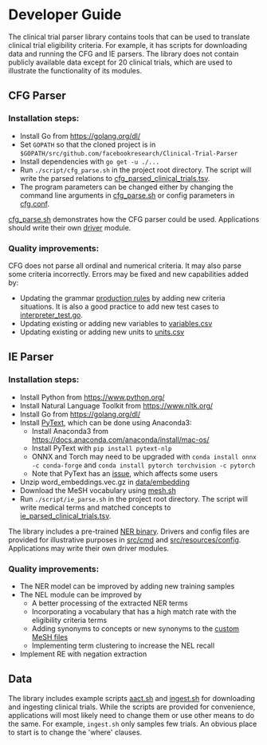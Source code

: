 # Developer Guide

The clinical trial parser library contains tools that can be used to translate 
clinical trial eligibility criteria. For example, it has scripts for downloading data
and running the CFG and IE parsers. The library does not contain publicly available data except 
for 20 clinical trials, which are used to illustrate the functionality of its modules.

## CFG Parser

### Installation steps:

- Install Go from https://golang.org/dl/
- Set `GOPATH` so that the cloned project is in 
`$GOPATH/src/github.com/facebookresearch/Clinical-Trial-Parser`
- Install dependencies with `go get -u ./...`
- Run `./script/cfg_parse.sh` in the project root directory. 
The script will write the parsed relations to [cfg_parsed_clinical_trials.tsv](../data/output/cfg_parsed_clinical_trials.tsv).
- The program parameters can be changed either by changing 
the command line arguments in [cfg_parse.sh](../script/cfg_parse.sh) or 
config parameters in [cfg.conf](../src/resources/config/cfg.conf).

[cfg_parse.sh](../script/cfg_parse.sh) demonstrates how the CFG parser could be used.
Applications should write their own [driver](../src/cmd/cfg/main.go) module.

### Quality improvements:

CFG does not parse all ordinal and numerical criteria. It may also parse some
criteria incorrectly. Errors may be fixed and new capabilities added by:

- Updating the grammar [production rules](../src/ct/parser/production/criterion.go)
by adding new criteria situations. It is also a good practice to add new test cases 
to [interpreter_test.go](../src/ct/parser/interpreter_test.go).
- Updating existing or adding new variables to [variables.csv](../src/resources/variables/variables.csv)
- Updating existing or adding new units to [units.csv](../src/resources/units/units.csv)

## IE Parser

### Installation steps:

- Install Python from https://www.python.org/
- Install Natural Language Toolkit from https://www.nltk.org/
- Install Go from https://golang.org/dl/
- Install [PyText](https://pytext.readthedocs.io/en/master/index.html), which can be done using Anaconda3:
  - Install Anaconda3 from https://docs.anaconda.com/anaconda/install/mac-os/
  - Install PyText with `pip install pytext-nlp`
  - ONNX and Torch may need to be upgraded with  `conda install onnx -c conda-forge` 
  and `conda install pytorch torchvision -c pytorch`
  - Note that PyText has an [issue](https://github.com/facebookresearch/pytext/issues/1365), 
  which affects some users
- Unzip word_embeddings.vec.gz in [data/embedding](../data/embedding)
- Download the MeSH vocabulary using [mesh.sh](../script/mesh.sh)
- Run `./script/ie_parse.sh` in the project root directory. The script will write medical terms and matched concepts
to [ie_parsed_clinical_trials.tsv](../data/output/ie_parsed_clinical_trials.tsv).

The library includes a pre-trained [NER binary](../bin). Drivers and config files are provided 
for illustrative purposes in [src/cmd](../src/cmd) and [src/resources/config](../src/resources/config).
Applications may write their own driver modules.

### Quality improvements:

- The NER model can be improved by adding new training samples
- The NEL module can be improved by
  - A better processing of the extracted NER terms
  - Incorporating a vocabulary that has a high match rate with the eligibility criteria terms
  - Adding synonyms to concepts or new synonyms to the [custom MeSH files](../data/mesh)
  - Implementing term clustering to increase the NEL recall
- Implement RE with negation extraction

## Data

The library includes example scripts [aact.sh](../script/aact.sh) and [ingest.sh](../script/ingest.sh)
for downloading and ingesting clinical trials. While the scripts are provided for convenience, 
applications will most likely need to change them or use other means to do the same. For example, 
`ingest.sh` only samples few trials. An obvious place to start is to change the 'where' clauses.
